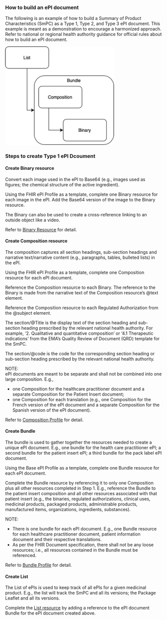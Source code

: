 ### How to build an ePI document
The following is an example of how to build a Summary of Product Characteristics (SmPC) as a Type 1, Type 2, and Type 3 ePI document. This example is meant as a demonstration to encourage a harmonized approach. Refer to national or regional health authority guidance for official rules about how to build an ePI document.  

<img src="Type1ePI.drawio.png" usemap="#image-map" style="float:none; margin: 0px 0px 0px 0px;" width="350px">  

### Steps to create Type 1 ePI Dcoument  

#### Create Binary resource 
Convert each image used in the ePI to Base64 (e.g., images used as figures; the chemical structure of the active ingredient). 

Using the FHIR ePI Profile as a template, complete one Binary resource for each image in the ePI. Add the Base64 version of the image to the Binary resource. 

The Binary can also be used to create a cross-reference linking to an outside object like a video. 

Refer to [Binary Resource](http://hl7.org/fhir/binary.html) for detail. 

#### Create Composition resource 
The composition captures all section headings, sub-section headings and narrative text/narrative content (e.g., paragraphs, tables, bulleted lists) in the ePI.

Using the FHIR ePI Profile as a template, complete one Composition resource for each ePI document.

Reference the Composition resource to each Binary. The reference to the Binary is made from the narrative text of the Composition resource’s @text element. 

Reference the Composition resource to each Regulated Authorization from the @subject element. 

The section/@Title is the display text of the section heading and sub-section heading prescribed by the relevant national health authority. For example, ‘2. Qualitative and quantitative composition’ or ‘4.1 Therapeutic indications’ from the EMA’s Quality Review of Document (QRD) template for the SmPC. 

The section/@code is the code for the corresponding section heading or sub-section heading prescribed by the relevant national health authority. 

NOTE:  
ePI documents are meant to be separate and shall not be combined into one large composition. E.g., 
- one Composition for the healthcare practitioner document and a separate Composition  for the Patient Insert document;
- one Composition for each translation (e.g., one Composition for the French version of the ePI document and a separate Composition for the Spanish version of the ePI document).

Refer to [Composition Profile](https://build.fhir.org/ig/HL7/emedicinal-product-info/StructureDefinition-Composition-uv-epi.html) for detail.  

#### Create Bundle 
The bundle is used to gather together the resources needed to create a unique ePI document. E.g., one bundle for the health care practitioner ePI; a second bundle for the patient insert ePI; a third bundle for the pack label ePI document.

Using the Base ePI Profile as a template, complete one Bundle resource for each ePI document.  

Complete the Bundle resource by referencing it to only one Composition plus all other resources completed in Step 1. E.g., reference the Bundle to the patient insert composition and all other resources associated with that patient insert (e.g., the binaries, regulated authorizations, clinical uses, medicinal products,  packaged products, administrable products, manufactured items, organizations, ingredients, substances).

NOTE: 
- There is one bundle for each ePI document. E.g., one Bundle resource for each healthcare practitioner document, patient information document and their respective translations.
- As per the FHIR Document specification, there shall not be any loose resources; i.e., all resources contained in the Bundle must be referenced.

Refer to [Bundle Profile](https://build.fhir.org/ig/HL7/emedicinal-product-info/StructureDefinition-Bundle-uv-epi.html) for detail.  

#### Create List
The List of ePIs is used to keep track of all ePIs for a given medicinal product. E.g., the list will track the SmPC and all its versions; the Package Leaflet and all its versions.  

Complete the [List resource](http://hl7.org/fhir/list.html) by adding a reference to the ePI document Bundle for the ePI document created above.



